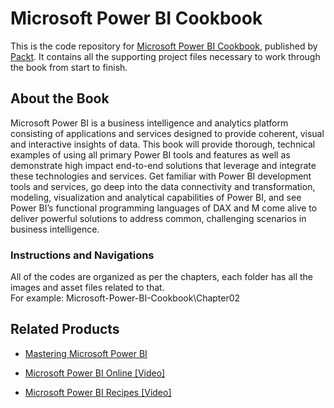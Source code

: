 # Microsoft Power BI Cookbook
This is the code repository for [Microsoft Power BI Cookbook](https://www.packtpub.com/big-data-and-business-intelligence/microsoft-power-bi-cookbook?utm_source=github&utm_medium=repository&utm_campaign=9781788290142), published by [Packt](https://www.packtpub.com/). It contains all the supporting project files necessary to work through the book from start to finish.

## About the Book
Microsoft Power BI is a business intelligence and analytics platform consisting of applications and services designed to provide coherent, visual and interactive insights of data.
This book will provide thorough, technical examples of using all primary Power BI tools and features as well as demonstrate high impact end-to-end solutions that leverage and integrate these technologies and services. Get familiar with Power BI development tools and services, go deep into the data connectivity and transformation, modeling, visualization and analytical capabilities of Power BI, and see Power BI’s functional programming languages of DAX and M come alive to deliver powerful solutions to address common, challenging scenarios in business intelligence.

### Instructions and Navigations
All of the codes are organized as per the chapters, each folder has all the images and asset files related to that.                   
For example: Microsoft-Power-BI-Cookbook\Chapter02
            


## Related Products 
  
* [Mastering Microsoft Power BI](https://www.packtpub.com/big-data-and-business-intelligence/mastering-microsoft-power-bi?utm_source=github&utm_medium=repository&utm_campaign=9781788297233)
  
  
* [Microsoft Power BI Online [Video]](https://www.packtpub.com/big-data-and-business-intelligence/microsoft-power-bi-online-video?utm_source=github&utm_medium=repository&utm_campaign=9781788295352)
  
  
* [Microsoft Power BI Recipes [Video]](https://www.packtpub.com/big-data-and-business-intelligence/microsoft-power-bi-recipes-video?utm_source=github&utm_medium=repository&utm_campaign=9781788291217)
